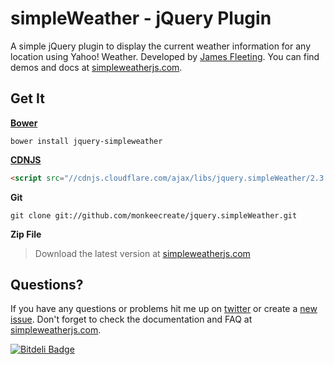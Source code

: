 # simpleWeather - jQuery Plugin

A simple jQuery plugin to display the current weather information for any location using Yahoo! Weather. Developed by [James Fleeting](http://twitter.com/twofivethreetwo). You can find demos and docs at [simpleweatherjs.com](http://simpleweatherjs.com).

## Get It
**[Bower](http://bower.io/)**
```shell
bower install jquery-simpleweather
```

**[CDNJS](http://cdnjs.com/)**
```html
<script src="//cdnjs.cloudflare.com/ajax/libs/jquery.simpleWeather/2.3.0/jquery.simpleWeather.min.js"></script>
```

**Git**
```shell
git clone git://github.com/monkeecreate/jquery.simpleWeather.git
```

**Zip File**
> Download the latest version at [simpleweatherjs.com](http://simpleweatherjs.com)

## Questions?
If you have any questions or problems hit me up on [twitter](http://twitter.com/twofivethreetwo) or create a [new issue](https://github.com/monkeecreate/jquery.simpleWeather/issues/new). Don't forget to check the documentation and FAQ at [simpleweatherjs.com](http://simpleweatherjs.com).


[![Bitdeli Badge](https://d2weczhvl823v0.cloudfront.net/monkeecreate/jquery.simpleweather/trend.png)](https://bitdeli.com/free "Bitdeli Badge")

